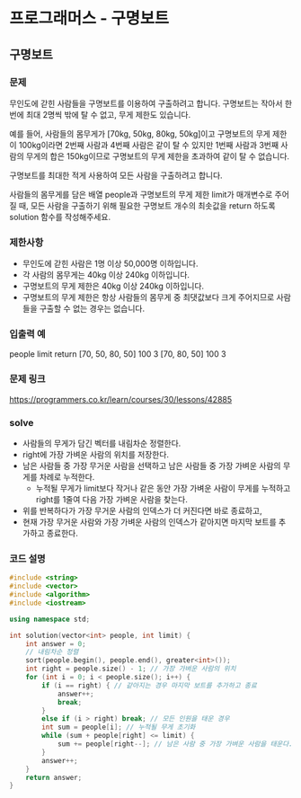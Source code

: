 # 프로그래머스 - 구명보트

## 구명보트

### 문제
무인도에 갇힌 사람들을 구명보트를 이용하여 구출하려고 합니다. 구명보트는 작아서 한 번에 최대 2명씩 밖에 탈 수 없고, 무게 제한도 있습니다.

예를 들어, 사람들의 몸무게가 [70kg, 50kg, 80kg, 50kg]이고 구명보트의 무게 제한이 100kg이라면 2번째 사람과 4번째 사람은 같이 탈 수 있지만 1번째 사람과 3번째 사람의 무게의 합은 150kg이므로 구명보트의 무게 제한을 초과하여 같이 탈 수 없습니다.

구명보트를 최대한 적게 사용하여 모든 사람을 구출하려고 합니다.

사람들의 몸무게를 담은 배열 people과 구명보트의 무게 제한 limit가 매개변수로 주어질 때, 모든 사람을 구출하기 위해 필요한 구명보트 개수의 최솟값을 return 하도록 solution 함수를 작성해주세요.

### 제한사항
- 무인도에 갇힌 사람은 1명 이상 50,000명 이하입니다.
- 각 사람의 몸무게는 40kg 이상 240kg 이하입니다.
- 구명보트의 무게 제한은 40kg 이상 240kg 이하입니다.
- 구명보트의 무게 제한은 항상 사람들의 몸무게 중 최댓값보다 크게 주어지므로 사람들을 구출할 수 없는 경우는 없습니다.

### 입출력 예
people	limit	return
[70, 50, 80, 50]	100	3
[70, 80, 50]	100	3

### 문제 링크
<https://programmers.co.kr/learn/courses/30/lessons/42885>

### solve
- 사람들의 무게가 담긴 벡터를 내림차순 정렬한다.
- right에 가장 가벼운 사람의 위치를 저장한다.
- 남은 사람들 중 가장 무거운 사람을 선택하고 남은 사람들 중 가장 가벼운 사람의 무게를 차례로 누적한다.
	- 누적될 무게가 limit보다 작거나 같은 동안 가장 가벼운 사람이 무게를 누적하고 right를 1줄여 다음 가장 가벼운 사람을 찾는다.
- 위를 반복하다가 가장 무거운 사람의 인덱스가 더 커진다면 바로 종료하고,
- 현재 가장 무거운 사람와 가장 가벼운 사람의 인덱스가 같아지면 마지막 보트를 추가하고 종료한다.


### 코드 설명
```C++
#include <string>
#include <vector>
#include <algorithm>
#include <iostream>

using namespace std;

int solution(vector<int> people, int limit) {
	int answer = 0;
	// 내림차순 정렬
	sort(people.begin(), people.end(), greater<int>());
	int right = people.size() - 1; // 가장 가벼운 사람의 위치
	for (int i = 0; i < people.size(); i++) {
		if (i == right) { // 같아지는 경우 마지막 보트를 추가하고 종료
			answer++;
			break;
		}
		else if (i > right) break; // 모든 인원을 태운 경우
		int sum = people[i]; // 누적될 무게 초기화
		while (sum + people[right] <= limit) {
			sum += people[right--]; // 남은 사람 중 가장 가벼운 사람을 태운다.
		}
		answer++;
	}
	return answer;
}

```
